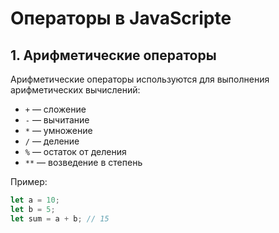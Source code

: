 # Операторы в JavaScripte


## 1. Арифметические операторы

Арифметические операторы используются для выполнения арифметических вычислений:
- `+` — сложение
- `-` — вычитание
- `*` — умножение
- `/` — деление
- `%` — остаток от деления
- `**` — возведение в степень

Пример:
```javascript
let a = 10;
let b = 5;
let sum = a + b; // 15
```